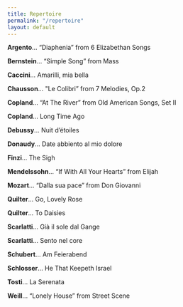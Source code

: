 ```yaml
---
title: Repertoire
permalink: "/repertoire"
layout: default
---
```


**Argento**...
  “Diaphenia” from 6 Elizabethan Songs

**Bernstein**... “Simple Song” from Mass

**Caccini**... Amarilli, mia bella 

**Chausson**... "Le Colibri” from 7 Melodies, Op.2 

**Copland**... “At The River” from Old American Songs, Set II

**Copland**... Long Time Ago

**Debussy**... Nuit d’étoiles

**Donaudy**... Date abbiento al mio dolore 

**Finzi**... The Sigh 

**Mendelssohn**... “If With All Your Hearts” from Elijah 

**Mozart**... “Dalla sua pace” from Don Giovanni 
     

**Quilter**... Go, Lovely Rose

**Quilter**... To Daisies 

**Scarlatti**... Già il sole dal Gange

**Scarlatti**... Sento nel core

**Schubert**... Am Feierabend 

**Schlosser**... He That Keepeth Israel

**Tosti**... La Serenata

**Weill**... “Lonely House” from Street Scene